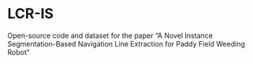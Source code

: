 # LCR-IS
Open-source code and dataset for the paper “A Novel Instance Segmentation-Based Navigation Line Extraction for Paddy Field Weeding Robot”
